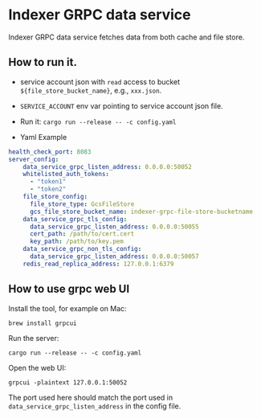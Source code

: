 # Indexer GRPC data service

Indexer GRPC data service fetches data from both cache and file store.

## How to run it.

* service account json with `read` access to bucket `${file_store_bucket_name}`, e.g., `xxx.json`.

* `SERVICE_ACCOUNT` env var pointing to service account json file.

* Run it:  `cargo run --release -- -c config.yaml`

* Yaml Example

```yaml
health_check_port: 8083
server_config:
    data_service_grpc_listen_address: 0.0.0.0:50052
    whitelisted_auth_tokens: 
      - "token1"
      - "token2"
    file_store_config:
      file_store_type: GcsFileStore
      gcs_file_store_bucket_name: indexer-grpc-file-store-bucketname
    data_service_grpc_tls_config:
      data_service_grpc_listen_address: 0.0.0.0:50055
      cert_path: /path/to/cert.cert
      key_path: /path/to/key.pem
    data_service_grpc_non_tls_config:
      data_service_grpc_listen_address: 0.0.0.0:50057
    redis_read_replica_address: 127.0.0.1:6379
```

## How to use grpc web UI
Install the tool, for example on Mac:
```
brew install grpcui
```

Run the server:
```
cargo run --release -- -c config.yaml
```

Open the web UI:
```
grpcui -plaintext 127.0.0.1:50052
```

The port used here should match the port used in `data_service_grpc_listen_address` in the config file.

